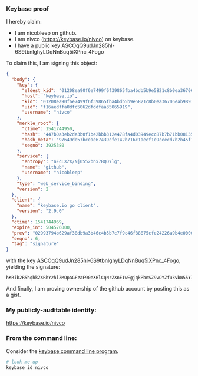 ### Keybase proof

I hereby claim:

  * I am nicobleep on github.
  * I am nivco (https://keybase.io/nivco) on keybase.
  * I have a public key ASCOqQ9udJn285hl-6S9tbnlghyLDqNnBuq5iXPnc_4Fogo

To claim this, I am signing this object:

```json
{
  "body": {
    "key": {
      "eldest_kid": "01208ea90f6e7499f6f39865fba4bdb5b9e5821c8b0ea36706eab98973e773fe05a20a",
      "host": "keybase.io",
      "kid": "01208ea90f6e7499f6f39865fba4bdb5b9e5821c8b0ea36706eab98973e773fe05a20a",
      "uid": "f16aedffa0dfc5062dfddfaa35065919",
      "username": "nivco"
    },
    "merkle_root": {
      "ctime": 1541744950,
      "hash": "447b0a3eb2de3b0f1be2bbb312e478fa4d03949ecc87b7b71bb08135b22cb1625992cd9987bfe9e7616950eca0d041a257526f4d07f46ced6bd4407f84e65737",
      "hash_meta": "97649de57bceae67439cfe142b716c1aeef1e9ceecd7b2b45f15308a25c8764b",
      "seqno": 3925380
    },
    "service": {
      "entropy": "nFcLXZX/Nj0S52bnx7BQDYlg",
      "name": "github",
      "username": "nicobleep"
    },
    "type": "web_service_binding",
    "version": 2
  },
  "client": {
    "name": "keybase.io go client",
    "version": "2.9.0"
  },
  "ctime": 1541744969,
  "expire_in": 504576000,
  "prev": "02993794b629af38db9a3b46c4b5b7c7f9c46f88875cfe24226a9b4e00060f72",
  "seqno": 6,
  "tag": "signature"
}
```

with the key [ASCOqQ9udJn285hl-6S9tbnlghyLDqNnBuq5iXPnc_4Fogo](https://keybase.io/nivco), yielding the signature:

```
hKRib2R5hqhkZXRhY2hlZMOpaGFzaF90eXBlCqNrZXnEIwEgjqkPbnSZ9vOYZfukvbW55YIciw6jZwbquYlz53P+BaIKp3BheWxvYWTESpcCBsQgApk3lLYprzjbmjtGxLW3x/nEb4iHXP4kImqbTgAGD3LEINtwVOBmFTZy6N+JgoR/XPAHd1KY0jovjueq2QWORhIqAgHCo3NpZ8RAbx/Eho2TWmhZYJ3EuYylpY4avRYx62mHdaEwpzblac1if6YLELE9CvmrU25WaJhgBVsGYuIAwQ+Hp0NEDmF/DahzaWdfdHlwZSCkaGFzaIKkdHlwZQildmFsdWXEILJNnPLNEO/WulfhmkCWQAzgovOdnl3Aimdb/vy47sJgo3RhZ80CAqd2ZXJzaW9uAQ==

```

And finally, I am proving ownership of the github account by posting this as a gist.

### My publicly-auditable identity:

https://keybase.io/nivco

### From the command line:

Consider the [keybase command line program](https://keybase.io/download).

```bash
# look me up
keybase id nivco
```
